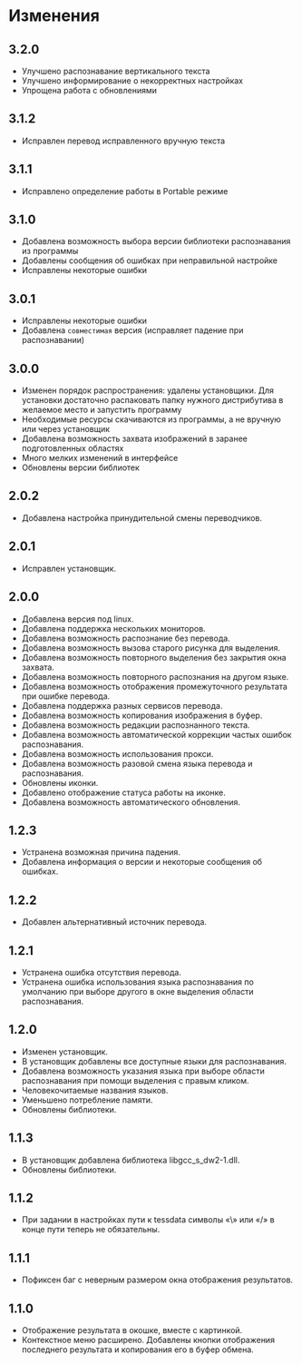# Изменения

## 3.2.0

* Улучшено распознавание вертикального текста
* Улучшено информирование о некорректных настройках
* Упрощена работа с обновлениями

## 3.1.2

* Исправлен перевод исправленного вручную текста

## 3.1.1

* Исправлено определение работы в Portable режиме

## 3.1.0

* Добавлена возможность выбора версии библиотеки распознавания из программы
* Добавлены сообщения об ошибках при неправильной настройке
* Исправлены некоторые ошибки

## 3.0.1

* Исправлены некоторые ошибки
* Добавлена `совместимая` версия (исправляет падение при распознавании)

## 3.0.0

* Изменен порядок распространения: удалены установщики. Для установки достаточно распаковать папку нужного дистрибутива в желаемое место и запустить программу
* Необходимые ресурсы скачиваются из программы, а не вручную или через установщик
* Добавлена возможность захвата изображений в заранее подготовленных областях
* Много мелких изменений в интерфейсе
* Обновлены версии библиотек

## 2.0.2

* Добавлена настройка принудительной смены переводчиков.

## 2.0.1

* Исправлен установщик.

## 2.0.0

* Добавлена версия под linux.
* Добавлена поддержка нескольких мониторов.
* Добавлена возможность распознание без перевода.
* Добавлена возможность вызова старого рисунка для выделения.
* Добавлена возможность повторного выделения без закрытия окна захвата.
* Добавлена возможность повторного распознания на другом языке.
* Добавлена возможность отображения промежуточного результата при ошибке перевода.
* Добавлена поддержка разных сервисов перевода.
* Добавлена возможность копирования изображения в буфер.
* Добавлена возможность редакции распознанного текста.
* Добавлена возможность автоматической коррекции частых ошибок распознавания.
* Добавлена возможность использования прокси.
* Добавлена возможность разовой смена языка перевода и распознавания.
* Обновлены иконки.
* Добавлено отображение статуса работы на иконке.
* Добавлена возможность автоматического обновления.

## 1.2.3

* Устранена возможная причина падения.
* Добавлена информация о версии и некоторые сообщения об ошибках.

## 1.2.2

* Добавлен альтернативный источник перевода.

## 1.2.1

* Устранена ошибка отсутствия перевода.
* Устранена ошибка использования языка распознавания по умолчанию при выборе другого в окне выделения области распознавания.

## 1.2.0

* Изменен установщик.
* В установщик добавлены все доступные языки для распознавания.
* Добавлена возможность указания языка при выборе области распознавания при помощи выделения с правым кликом.
* Человекочитаемые названия языков.
* Уменьшено потребление памяти.
* Обновлены библиотеки.

## 1.1.3

* В установщик добавлена библиотека libgcc_s_dw2-1.dll.
* Обновлены библиотеки.

## 1.1.2

* При задании в настройках пути к tessdata символы «\» или «/» в конце пути теперь не обязательны.

## 1.1.1

* Пофиксен баг с неверным размером окна отображения результатов.

## 1.1.0

* Отображение результата в окошке, вместе с картинкой.
* Контекстное меню расширено. Добавлены кнопки отображения последнего результата и копирования его в буфер обмена.
